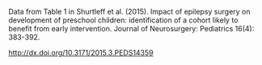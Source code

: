 Data from Table 1 in Shurtleff et al. (2015). Impact of epilepsy surgery on development of preschool children: identification of a cohort likely to benefit from early intervention. Journal of Neurosurgery: Pediatrics 16(4): 383-392. 

http://dx.doi.org/10.3171/2015.3.PEDS14359
